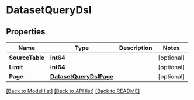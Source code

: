 # DatasetQueryDsl

## Properties
Name | Type | Description | Notes
------------ | ------------- | ------------- | -------------
**SourceTable** | **int64** |  | [optional] 
**Limit** | **int64** |  | [optional] 
**Page** | [**DatasetQueryDslPage**](DatasetQueryDslPage.md) |  | [optional] 

[[Back to Model list]](../README.md#documentation-for-models) [[Back to API list]](../README.md#documentation-for-api-endpoints) [[Back to README]](../README.md)


